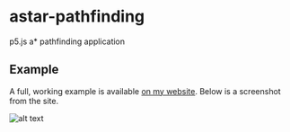 # astar-pathfinding
p5.js a* pathfinding application

## Example
A full, working example is available [on my website](https://pathfinding.lucapassariello.co.uk). Below is a screenshot from the site.

![alt text](https://pathfinding.lucapassariello.co.uk/resource/pathfinding.png "Screenshot of the site")